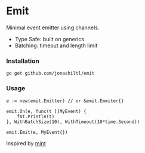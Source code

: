# Emit

Minimal event emitter using channels.

- Type Safe: built on generics
- Batching: timeout and length limit

### Installation
```
go get github.com/jonashiltl/emit
```

### Usage
```
e := new(emit.Emitter) // or &emit.Emmiter{}

emit.On(e, func(t []MyEvent) {
    fmt.Println(t)
}, WithBatchSize(10), WithTimeout(10*time.Second))

emit.Emit(e, MyEvent{})
```

Inspired by [mint](https://github.com/btvoidx/mint)